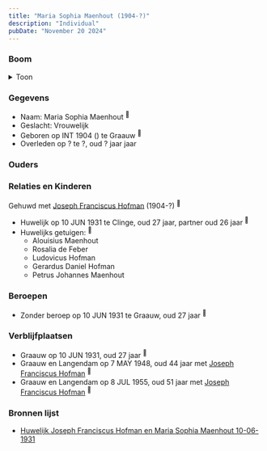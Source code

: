 ```yaml
---
title: "Maria Sophia Maenhout (1904-?)"
description: "Individual"
pubDate: "November 20 2024"
---
```


### Boom
<details><summary>Toon</summary>

![test](https://www.plantuml.com/plantuml/svg/ZP9DQy9048Rl-oi6FRGz24dJ3vIWefXMGLkexLKscz4isUo6dGqYud_lQaBhgVGqmyoyxpmCCoR7hQjBnQYGkkAMbv1oKUoigNKsDSfOS9PhyYtKZkKoGn3I2eLDZcNb3b1YcQAbfaGEBHftg91TkGh5YU38061YR8PsdKjHQ2IAuv9BFHn2n4wCtS3xPHKnraWwIsubXmzJvJuiEUhSrAu3d60U1FTFp_1Zq4qcisWM-It7hKILdI0Uf3mzR5BZdCB14EQhDOJzu05kx-35SbxlhqQfg9NQS9rjX3L4gV5qNZE2qHcifLaOmYg7n1z5I18rmQlPbbp_0aK0tLcKF2QJFq12MBrzDIXJ9VKE_ylHOiI3FMQP5vwz0bXyhhnP55ueaY08-Y5qbTpbxe1AcRqdER7sNBrUEy5QtDy26wFE_3Ty0m00)
</details>

### Gegevens
- Naam: Maria Sophia Maenhout <sup><a href="../s00443/" style="text-decoration:none" title="Huwelijk Joseph Franciscus Hofman en Maria Sophia Maenhout 10-06-1931">:link:</a></sup>
- Geslacht: Vrouwelijk
- Geboren op INT 1904 () te Graauw <sup><a href="../s00443/" style="text-decoration:none" title="Huwelijk Joseph Franciscus Hofman en Maria Sophia Maenhout 10-06-1931">:link:</a></sup>
- Overleden op ? te ?, oud ? jaar jaar 

### Ouders

### Relaties en Kinderen

Gehuwd met [Joseph Franciscus Hofman](../i00263/) (1904-?) <sup><a href="../s00443/" style="text-decoration:none" title="Huwelijk Joseph Franciscus Hofman en Maria Sophia Maenhout 10-06-1931">:link:</a></sup>
- Huwelijk op 10 JUN 1931 te Clinge, oud 27 jaar, partner oud 26 jaar <sup><a href="../s00443/" style="text-decoration:none" title="Huwelijk Joseph Franciscus Hofman en Maria Sophia Maenhout 10-06-1931">:link:</a></sup>
- Huwelijks getuigen:  <sup><a href="../s00443/" style="text-decoration:none" title="Huwelijk Joseph Franciscus Hofman en Maria Sophia Maenhout 10-06-1931">:link:</a></sup>
  - Alouisius Maenhout
  - Rosalia de Feber
  - Ludovicus Hofman
  - Gerardus Daniel Hofman
  - Petrus Johannes Maenhout

### Beroepen
- Zonder beroep op 10 JUN 1931 te Graauw, oud 27 jaar <sup><a href="../s00443/" style="text-decoration:none" title="Huwelijk Joseph Franciscus Hofman en Maria Sophia Maenhout 10-06-1931">:link:</a></sup>

### Verblijfplaatsen
- Graauw  op 10 JUN 1931, oud 27 jaar  <sup><a href="../s00443/" style="text-decoration:none" title="Huwelijk Joseph Franciscus Hofman en Maria Sophia Maenhout 10-06-1931">:link:</a></sup>
- Graauw en Langendam  op 7 MAY 1948, oud 44 jaar met [Joseph Franciscus Hofman](../i00263/) <sup><a href="../s00445/" style="text-decoration:none" title="Huwelijk Alfons Joannes Hofman en Maria Geneveva Florentina Kouijzer 07-05-1948">:link:</a></sup>
- Graauw en Langendam  op 8 JUL 1955, oud 51 jaar met [Joseph Franciscus Hofman](../i00263/) <sup><a href="../s00432/" style="text-decoration:none" title="Overlijden Ludovicus Hofman 8-7-1955">:link:</a></sup>

### Bronnen lijst
- [Huwelijk Joseph Franciscus Hofman en Maria Sophia Maenhout 10-06-1931](../s00443/)